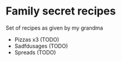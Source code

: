 # Family secret recipes

Set of recipes as given by my grandma

- Pizzas x3 (TODO)
- Sadfdusages (TODO)
- Spreads (TODO)
